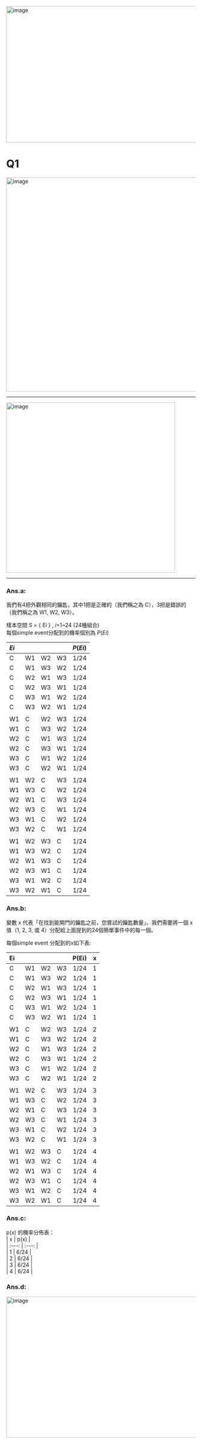 <img width="680" height="362" alt="image" src="https://github.com/user-attachments/assets/90f7bc3f-5660-4478-8dca-0b1829677257" />

# Q1  
<img width="561" height="568" alt="image" src="https://github.com/user-attachments/assets/2d911979-62c1-40de-aee1-edd84ca7eafd" />  

---    

<img width="449" height="452" alt="image" src="https://github.com/user-attachments/assets/4d5f34e5-c697-430d-9216-d6bfb978a2dd" />  

---    

### Ans.a:  
我們有4把外觀相同的鑰匙，其中1把是正確的（我們稱之為 C），3把是錯誤的（我們稱之為 W1, W2, W3）。  

樣本空間 S = { $Ei$ } , $i$=1~24 (24種組合)  
每個simple event分配到的機率個別為 $P(Ei)$  
  
| $Ei$ | &nbsp; | &nbsp; | &nbsp; | $P(Ei)$ |  
| :--- | :--- | :-- | :--- | :---: |  
| C | W1 | W2 | W3 | 1/24 |  
| C | W1 | W3 | W2 | 1/24 |  
| C | W2 | W1 | W3 | 1/24 |  
| C | W2 | W3 | W1 | 1/24 |  
| C | W3 | W1 | W2 | 1/24 |  
| C | W3 | W2 | W1 | 1/24 |  
| | | | | |  
| W1 | C | W2 | W3 | 1/24 |  
| W1 | C | W3 | W2 | 1/24 |  
| W2 | C | W1 | W3 | 1/24 |  
| W2 | C | W3 | W1 | 1/24 |  
| W3 | C | W1 | W2 | 1/24 |  
| W3 | C | W2 | W1 | 1/24 |  
| | | | | |  
| W1 | W2 | C | W3 | 1/24 |  
| W1 | W3 | C | W2 | 1/24 |  
| W2 | W1 | C | W3 | 1/24 |  
| W2 | W3 | C | W1 | 1/24 |  
| W3 | W1 | C | W2 | 1/24 |  
| W3 | W2 | C | W1 | 1/24 |  
| | | | | |  
| W1 | W2 | W3 | C | 1/24 |  
| W1 | W3 | W2 | C | 1/24 |  
| W2 | W1 | W3 | C | 1/24 |  
| W2 | W3 | W1 | C | 1/24 |  
| W3 | W1 | W2 | C | 1/24 |  
| W3 | W2 | W1 | C | 1/24 |  

### Ans.b:  
變數 x 代表「在找到能開門的鑰匙之前，您嘗試的鑰匙數量」。我們需要將一個 x 值（1, 2, 3, 或 4）分配給上面提到的24個簡單事件中的每一個。  
  
每個simple event 分配到的x如下表:  

| Ei | &nbsp; | &nbsp; | &nbsp; | P(Ei) | x |  
| :--- | :--- | :- | :--- | :---: | :-: |  
| C | W1 | W2 | W3 | 1/24 | 1 |  
| C | W1 | W3 | W2 | 1/24 | 1 |  
| C | W2 | W1 | W3 | 1/24 | 1 |  
| C | W2 | W3 | W1 | 1/24 | 1 |  
| C | W3 | W1 | W2 | 1/24 | 1 |  
| C | W3 | W2 | W1 | 1/24 | 1 |  
| | | | | | |  
| W1 | C | W2 | W3 | 1/24 | 2 |  
| W1 | C | W3 | W2 | 1/24 | 2 |  
| W2 | C | W1 | W3 | 1/24 | 2 |  
| W2 | C | W3 | W1 | 1/24 | 2 |  
| W3 | C | W1 | W2 | 1/24 | 2 |  
| W3 | C | W2 | W1 | 1/24 | 2 |  
| | | | | | |  
| W1 | W2 | C | W3 | 1/24 | 3 |  
| W1 | W3 | C | W2 | 1/24 | 3 |  
| W2 | W1 | C | W3 | 1/24 | 3 |  
| W2 | W3 | C | W1 | 1/24 | 3 |  
| W3 | W1 | C | W2 | 1/24 | 3 |  
| W3 | W2 | C | W1 | 1/24 | 3 |  
| | | | | | |  
| W1 | W2 | W3 | C | 1/24 | 4 |  
| W1 | W3 | W2 | C | 1/24 | 4 |  
| W2 | W1 | W3 | C | 1/24 | 4 |  
| W2 | W3 | W1 | C | 1/24 | 4 |  
| W3 | W1 | W2 | C | 1/24 | 4 |  
| W3 | W2 | W1 | C | 1/24 | 4 |
  
### Ans.c:  
p(x) 的機率分佈表：  
| x | p(x) |  
| :---: | :---: |  
| 1 | 6/24 |  
| 2 | 6/24 |  
| 3 | 6/24 |  
| 4 | 6/24 |  
  
### Ans.d:  
<img width="586" height="374" alt="image" src="https://github.com/user-attachments/assets/b617b17e-3b49-4bfd-a779-61aa3dfbabdf" />


